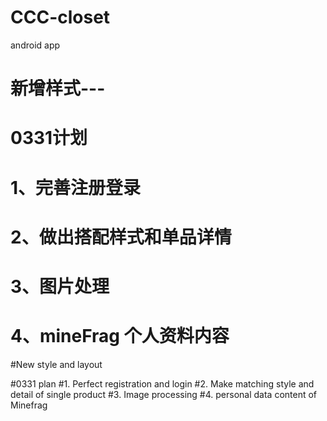 # CCC-closet
android app
# 新增样式---

# 0331计划
#  1、完善注册登录
#  2、做出搭配样式和单品详情
#  3、图片处理
#  4、mineFrag 个人资料内容

#New style and layout

#0331 plan
#1. Perfect registration and login
#2. Make matching style and detail of single product
#3. Image processing
#4. personal data content of Minefrag 
